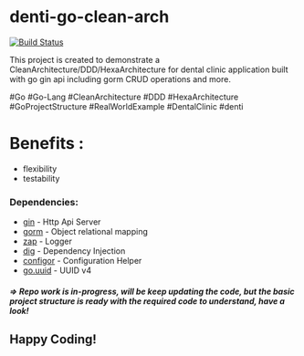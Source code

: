 
# denti-go-clean-arch

[![Build Status](https://travis-ci.org/joemccann/dillinger.svg?branch=master)](https://travis-ci.org/joemccann/dillinger)

This project is created to demonstrate a CleanArchitecture/DDD/HexaArchitecture for dental clinic application built with go gin api including gorm CRUD operations and more.

#Go #Go-Lang #CleanArchitecture #DDD #HexaArchitecture #GoProjectStructure #RealWorldExample #DentalClinic #denti 

# Benefits :
  - flexibility
  - testability

### Dependencies:

- [gin](https://github.com/gin-gonic/gin)                 - Http Api Server
- [gorm](https://github.com/jinzhu/gorm)			 	 - Object relational mapping
- [zap](https://github.com/uber-go/zap) 				 - Logger
- [dig](https://github.com/uber-go/dig)					 - Dependency Injection
- [configor](https://github.com/jinzhu/configor) 	 - Configuration Helper
- [go.uuid](https://github.com/satori/go.uuid) 		 - UUID v4

#####  => Repo work is in-progress, will be keep updating the code, but the basic project structure is ready with the required code to understand, have a look!

## Happy Coding!

